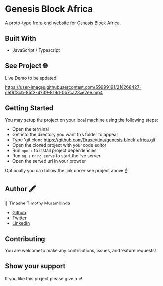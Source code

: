 # Genesis Block Africa
A proto-type front-end website for Genesis Block Africa.

## Built With
- JavaScript / Typescript

## See Project 🌐
Live Demo to be updated

https://user-images.githubusercontent.com/59999191/216268427-cef9f3cb-85f2-4239-819d-0b7ca23ae2ee.mp4


## Getting Started
You may setup the project on your local machine using the following steps:

- Open the terminal
- Get into the directory you want this folder to appear
- Type 'git clone https://github.com/Draxeytina/genesis-block-africa.git'
- Open the cloned project with your code editor
- Run `npm i` to install project dependencies
- Run `ng s` or `ng serve` to start the live server
- Open the served url in your browser

Optionally you can follow the link under see project above ☝️

## Author 🖋️
👤 Tinashe Timothy Murambinda
* <a href="https://github.com/Draxeytina/">Github</a>
* <a href="https://twitter.com/tinamura2">Twitter</a>
* <a href="https://www.linkedin.com/in/timothy-tinashe-murambinda/">LinkedIn</a>

## Contributing
You are welcome to make any contributions, issues, and feature requests!

## Show your support
If you like this project please give a ⭐️!
